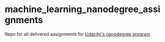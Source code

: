 # machine_learning_nanodegree_assignments
Repo for all delivered assignments for [Udacity's nanodegree program]([https://classroom.udacity.com/nanodegrees/nd009)
